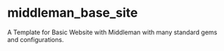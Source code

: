 middleman_base_site
===================

A Template for Basic Website with Middleman with many standard gems and configurations.
